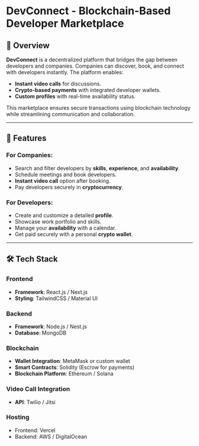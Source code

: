 # DevConnect - Blockchain-Based Developer Marketplace  

## 🚀 Overview  
**DevConnect** is a decentralized platform that bridges the gap between developers and companies. Companies can discover, book, and connect with developers instantly. The platform enables:  
- **Instant video calls** for discussions.  
- **Crypto-based payments** with integrated developer wallets.  
- **Custom profiles** with real-time availability status.  

This marketplace ensures secure transactions using blockchain technology while streamlining communication and collaboration.  

---

## 🌟 Features  

### For Companies:  
- Search and filter developers by **skills**, **experience**, and **availability**.  
- Schedule meetings and book developers.  
- **Instant video call** option after booking.  
- Pay developers securely in **cryptocurrency**.  

### For Developers:  
- Create and customize a detailed **profile**.  
- Showcase work portfolio and skills.  
- Manage your **availability** with a calendar.  
- Get paid securely with a personal **crypto wallet**.  

---

## 🛠️ Tech Stack  

### **Frontend**  
- **Framework**: React.js / Next.js  
- **Styling**: TailwindCSS / Material UI  

### **Backend**  
- **Framework**: Node.js / Nest.js  
- **Database**: MongoDB  

### **Blockchain**  
- **Wallet Integration**: MetaMask or custom wallet  
- **Smart Contracts**: Solidity (Escrow for payments)  
- **Blockchain Platform**: Ethereum / Solana  

### **Video Call Integration**  
- **API**: Twilio / Jitsi  

### **Hosting**  
- Frontend: Vercel  
- Backend: AWS / DigitalOcean  
